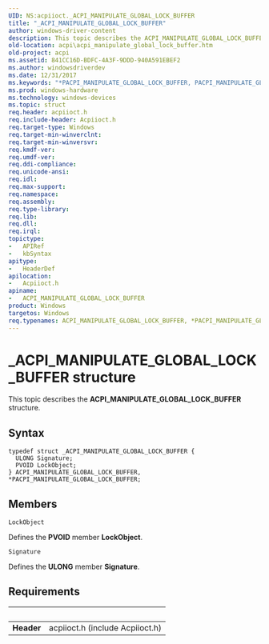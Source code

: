 ```yaml
---
UID: NS:acpiioct._ACPI_MANIPULATE_GLOBAL_LOCK_BUFFER
title: "_ACPI_MANIPULATE_GLOBAL_LOCK_BUFFER"
author: windows-driver-content
description: This topic describes the ACPI_MANIPULATE_GLOBAL_LOCK_BUFFER structure.
old-location: acpi\acpi_manipulate_global_lock_buffer.htm
old-project: acpi
ms.assetid: 841CC16D-BDFC-4A3F-9DDD-940A591EBEF2
ms.author: windowsdriverdev
ms.date: 12/31/2017
ms.keywords: "*PACPI_MANIPULATE_GLOBAL_LOCK_BUFFER, PACPI_MANIPULATE_GLOBAL_LOCK_BUFFER structure pointer [ACPI Devices], _ACPI_MANIPULATE_GLOBAL_LOCK_BUFFER, PACPI_MANIPULATE_GLOBAL_LOCK_BUFFER, acpiioct/PACPI_MANIPULATE_GLOBAL_LOCK_BUFFER, ACPI_MANIPULATE_GLOBAL_LOCK_BUFFER structure [ACPI Devices], acpiioct/ACPI_MANIPULATE_GLOBAL_LOCK_BUFFER, acpi.acpi_manipulate_global_lock_buffer, ACPI_MANIPULATE_GLOBAL_LOCK_BUFFER"
ms.prod: windows-hardware
ms.technology: windows-devices
ms.topic: struct
req.header: acpiioct.h
req.include-header: Acpiioct.h
req.target-type: Windows
req.target-min-winverclnt: 
req.target-min-winversvr: 
req.kmdf-ver: 
req.umdf-ver: 
req.ddi-compliance: 
req.unicode-ansi: 
req.idl: 
req.max-support: 
req.namespace: 
req.assembly: 
req.type-library: 
req.lib: 
req.dll: 
req.irql: 
topictype:
-	APIRef
-	kbSyntax
apitype:
-	HeaderDef
apilocation:
-	Acpiioct.h
apiname:
-	ACPI_MANIPULATE_GLOBAL_LOCK_BUFFER
product: Windows
targetos: Windows
req.typenames: ACPI_MANIPULATE_GLOBAL_LOCK_BUFFER, *PACPI_MANIPULATE_GLOBAL_LOCK_BUFFER
---
```


# _ACPI_MANIPULATE_GLOBAL_LOCK_BUFFER structure
This topic describes the  <b>ACPI_MANIPULATE_GLOBAL_LOCK_BUFFER</b> structure.

## Syntax
````
typedef struct _ACPI_MANIPULATE_GLOBAL_LOCK_BUFFER {
  ULONG Signature;
  PVOID LockObject;
} ACPI_MANIPULATE_GLOBAL_LOCK_BUFFER, *PACPI_MANIPULATE_GLOBAL_LOCK_BUFFER;
````

## Members


`LockObject`

Defines the <b>PVOID</b> member <b>LockObject</b>.

`Signature`

Defines the <b>ULONG</b> member <b>Signature</b>.


## Requirements
| &nbsp; | &nbsp; |
| ---- |:---- |
| **Header** | acpiioct.h (include Acpiioct.h) |